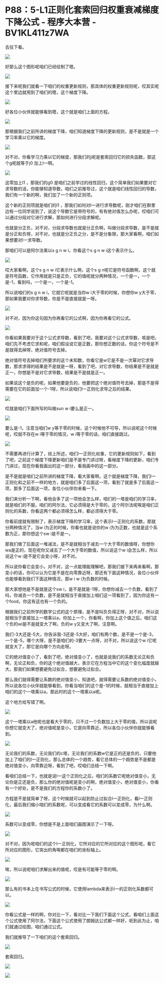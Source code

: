 # P88：5-L1正则化套索回归权重衰减梯度下降公式 - 程序大本营 - BV1KL411z7WA

去往下看。

![](img/ac0d69180eef5dcdcd8b3d32a764cf91_1.png)

好那么这个图形呢咱们已经绘制了嗯。

![](img/ac0d69180eef5dcdcd8b3d32a764cf91_3.png)

接下来呢我们就看一下咱们的权重更新规则，那具体的权重更新规则呢，哎其实呢这个里边就用到了咱们的嗯，这个梯度下降。



![](img/ac0d69180eef5dcdcd8b3d32a764cf91_5.png)

好各位小伙伴就能够看到嗯，这个就是咱们上面的方程。

![](img/ac0d69180eef5dcdcd8b3d32a764cf91_7.png)

那根据我们之前所讲的梯度下降，咱们知道梯度下降的更新规则，是不是就是一个学习率乘以它的梯度。

![](img/ac0d69180eef5dcdcd8b3d32a764cf91_9.png)

对不对，你看学习力乘以它的梯度，那我们的j呢是套索回归它的损失函数，那这个g呢就等于j0 加上l一啊。



![](img/ac0d69180eef5dcdcd8b3d32a764cf91_11.png)

这零加上l1 ，那我们的g0 是咱们之前学过的线性回归，这个简单我们如果要对它求导数的话，你能够知道导数，咱们之前推导过，这个就是咱们线性回归的导数，我们有一个新的啊，我们加了一个新的正则项。

这个新的正则项就是咱们的l1 ，那我们如何对l一进行求导数呢，刚才咱们在群里边有一位同学说到了，说这个导数它是带符号的，有有绝对值怎么办呢，哎咱们可以通过分段对它进行求解，那如何进行分段求解呢。

也就是分正负，对不对，分段求导数也就是分正负啊，叫做分段求导数，是不是就是分正和负呀，对不对，也就是分正负之分，是不是分象限，那大家看啊，咱们如果想要对l一求导数。

那咱们可以是阿尔法乘以s g n w i，你看这个s g n w i这个表示什么。

![](img/ac0d69180eef5dcdcd8b3d32a764cf91_13.png)

哎大家看啊，这个s g n w i它表示什么啊，这个s g n呢它是符号函数啊，这个就是符号函数，它作用就是只是正负，它的值呢就分两种情况，一个是一，一个是-1，看到吗，一个是一，一个是-1。

所以说咱们的s g n w i，它就它呢就是当你w i大于零的时候，你想你w y大于零，那如果我要对你求导数，你是不是直接就是一呀。



![](img/ac0d69180eef5dcdcd8b3d32a764cf91_15.png)

对不对，因为你这句因为你再看它的公式啊，因为你再看它的公式。

![](img/ac0d69180eef5dcdcd8b3d32a764cf91_17.png)

你看如果我要对于这个公式求导数，看到了吧，我要对这个公式求导数，咳是吧，咱们先不考虑它求和呢，咱们假设说它是正数，那你想正数的话，你这个符号是不是就得去掉呀，绝对值符号去掉。

绝对值符号去掉咱们所要求的这个未知数，你看它是w它是不是一次幂对它求导数，那求求得的结果是不是就是一呀，看到了吧，对它求导数，你结果是不是就是正一，你想是不是对它求导数，结果是不是就是正一。

如果说这个是负的呢，如果他要是负的，他要把这个绝对值符号去掉，那是不是得需要在它的前面加一个-1呀，所以说咱们l一正则化求导之后的结果。



![](img/ac0d69180eef5dcdcd8b3d32a764cf91_19.png)

哎就是咱们下面所写的叫做sun w i要么是正一。

![](img/ac0d69180eef5dcdcd8b3d32a764cf91_21.png)

要么是-1，注意当咱们w y等于零的时候，这个时候他不可导，所以说呢这个时候呢，哎就不存在w i等于零的情况，w i等于零的话，咱们直接跳过。



![](img/ac0d69180eef5dcdcd8b3d32a764cf91_23.png)

不需要再进行计算了，综上所述，咱们l一正则化权重，它的更新规则如下，看到了吧，之前这个梯度下降更新咱们是不是专门讲过呀，看梯度下降的更新，咱们专门讲过，现在你看我画出的这一部分，看我画中的这一部分。

是不是就是咱们之前所讲的梯度下降，看大家看啊，这个就是梯度下降，我们l一正则化和之前不一样的地方，就是咱们多了后面这一项，看到了就是多了后面这一项，那多了后面这一项，各位小伙伴你来看一下。

我们来分析一下啊，看他会多了这一项他会怎么样，咱们的一塔是咱们的学习率，就是咱们的不服，咱们的阿尔法，它必须得是大于零的，这个阿尔法呢唉是咱们正则化的系数，你看这两个都必须得怎么样，都必须得大于零。

你看前提就有限制了，表示梯度下降的学习率，这个表示l一正则化的系数，那就分两种情况了，当w i为正的时候，你看也就是说你的w i为为正数，也就是这个系数为正，那你想这个sw i是不是一。

那我们做了后面这一堆减法，是不是就相当于减去一个大于零的数值呀，你想你wa是正的，现在呢你又减去了一个大于零的数值，所以说这个w i会怎么样，所以说这个w i是不是它会变小呀，对不对。

所以说你看它会变小，对不对，这一点能理能理解吧，那我们接下来再来看啊，那变小的话，你可以认为它是不是在向零靠近呀，那还有下面这种情况，各位小伙伴也能够看到我们下面这种情况，那w i w i为负数的时候。

那大家想他是不是就是这个sw i，是不是就是-1呀，你想你减去一个负数，看到了吗，你减去一个负数，是不是就相当于直接加上咱们这一项看到了，因为你这有一个food，你这有这也有一个负的。

根据我们之前所学的数学公式的这个原理，是不是叫负负得正呀，对不对，所以说就相当于直接加上一塔乘以a，你加上一个，你看啊，你加上这个值之后，咱们这个负的wi是不是就变大了啊，负的w y又变大了啊，注意啊。

我们-3大还是-5大，你告诉我-3还是-5大好，咱们有两个数，是不是一个是-3，一个是-5，哪个大呀，是不是咱们的-3要大一点呀，对不对，所以说这个w i它呢就变大了，那它是向哪个方向走呀。

它的绝对值变小了，看到了吧，绝对值变小了，也就是说我们的系数无论正和负啊，无论正和负，你的这个绝对值越大，表示它在方程当中它的这个变化幅度就越大，那我们如果想要避免过拟合，想要避免过拟合。

那么我们就得需要让系数的绝对值变小，知道吧，就得需要让系数的绝对值变小，所以说各位小伙伴就能够看到，你看当咱们的这个是-1的时候，就相当于直接加上咱们的这个一塔乘以a，那此时的这个一塔乘以a呢。

这个地方给写错了啊。

![](img/ac0d69180eef5dcdcd8b3d32a764cf91_25.png)

这个一塔乘以a他呢也是看大于零的，只不过一个负数加上大于零的值，所以说呢你想它就变大了，绝对值呢是变小，它是向零靠近，所以各位小伙伴你就能够看到。



![](img/ac0d69180eef5dcdcd8b3d32a764cf91_27.png)

无论我们的系数，无论我们的c塔，无论我们的系数w它是正的还是负的，只要他加上了咱们的l一正则化，那么总体的一个趋势，看它总体的一个趋势是不是都是绝对值变小，向零靠近呀，看到了吧，哎咱们总结一下啊。

看咱们总结一下，也就是说l一这个正则化之后，咱们的系数它呢绝对值变小，无论你是正还是负，那么你的绝对值呢是变小的啊，绝对值变小，绝对值变小，你看有一个好处，是不是我们的方程你的系数小了。

方程是不是就简单了呀，这个时候就可以起到防止过拟合l一正则化，看l一正则化，最后我们缩小咱们的系数呢，可以变成看它的系数可以变成零，为什么啊。



![](img/ac0d69180eef5dcdcd8b3d32a764cf91_29.png)

系数可以变成零，你想是不是上面咱们画图演示了一下呀。

![](img/ac0d69180eef5dcdcd8b3d32a764cf91_31.png)

对不对，因为呢咱们的这个l一正则化，它所对应的它所对应的这个图形呢，看它所对应的图形，它突出的角唉都在咱们的坐标轴上。



![](img/ac0d69180eef5dcdcd8b3d32a764cf91_33.png)

唉，所以说呢咱们求解出来的值呢，哎是有可能等于零的啊。

![](img/ac0d69180eef5dcdcd8b3d32a764cf91_35.png)

那么有的书本上在书写公式的时候，它使用lambda来表示l一的正则化系数都可以。

![](img/ac0d69180eef5dcdcd8b3d32a764cf91_37.png)

你看公式是一样的啊，你对比一下，看对比一下我们下面这个公式，看咱们上面这个公式使用了阿尔法，下面这个公式使用了朗姆达公式都一样好，呃到此为止，咱们就通过绘图，咱们通过公式。

我们就推导了一下咱们的这个套索回归。

![](img/ac0d69180eef5dcdcd8b3d32a764cf91_39.png)

套索回归。

![](img/ac0d69180eef5dcdcd8b3d32a764cf91_41.png)

![](img/ac0d69180eef5dcdcd8b3d32a764cf91_42.png)